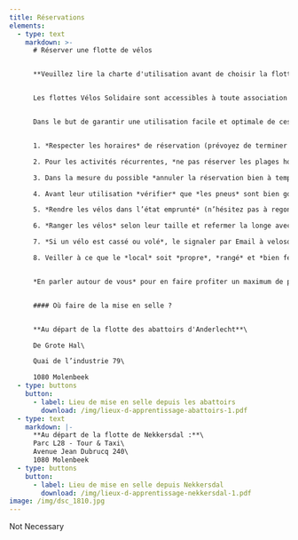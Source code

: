 ```yaml
---
title: Réservations
elements:
  - type: text
    markdown: >-
      # Réserver une flotte de vélos


      **Veuillez lire la charte d'utilisation avant de choisir la flotte et la date qui vous convient.**


      Les flottes Vélos Solidaire sont accessibles à toute association psyco/socio/culturelle ou de promotion de la santé et la cohésion sociale active en Région Bruxelloise et qui s’adresse à un public moins favorisé. Les vélos sont disponibles à titre gratuit pour des activités d’apprentissage du vélo ou pour des sorties à vélo en groupe. 


      Dans le but de garantir une utilisation facile et optimale de ces flottes, il vous est demandé de :


      1. *Respecter les horaires* de réservation (prévoyez de terminer votre activité un peu plus tôt pour avoir le temps de bien ranger les vélos). Il vous est possible de réserver des vélos pour une journée entière, juste une matinée ou juste une après-midi. Attention de bien vous référer aux horaires d’ouverture et fermeture des différents lieux.

      2. Pour les activités récurrentes, *ne pas réserver les plages horaires trop à l’avance* (maximum 3 mois) pour laisser l’opportunité à toutes les association partenaires de bénéficier du service.

      3. Dans la mesure du possible *annuler la réservation bien à temps* (1 semaine minimum) pour libérer la plage horaire à une autre association.

      4. Avant leur utilisation *vérifier* que *les pneus* sont bien gonflés, *les selles* à la bonne hauteur et *les freins* en bon état.

      5. *Rendre les vélos dans l’état emprunté* (n’hésitez pas à regonfler les pneus, vérifier que la selle et le guidon sont bien fixés,…).

      6. *Ranger les vélos* selon leur taille et refermer la longe avec le cadenas à clé.

      7. *Si un vélo est cassé ou volé*, le signaler par Email à velosolidaire@cyclo.org et placer le vélo à l’endroit prévu pour les vélos cassés.

      8. Veiller à ce que le *local* soit *propre*, *rangé* et *bien fermé* à votre départ


      *En parler autour de vous* pour en faire profiter un maximum de personnes !


      #### Où faire de la mise en selle ?


      **Au départ de la flotte des abattoirs d'Anderlecht**\

      De Grote Hal\

      Quai de l’industrie 79\

      1080 Molenbeek
  - type: buttons
    button:
      - label: Lieu de mise en selle depuis les abattoirs
        download: /img/lieux-d-apprentissage-abattoirs-1.pdf
  - type: text
    markdown: |-
      **Au départ de la flotte de Nekkersdal :**\
      Parc L28 - Tour & Taxi\
      Avenue Jean Dubrucq 240\
      1080 Molenbeek
  - type: buttons
    button:
      - label: Lieu de mise en selle depuis Nekkersdal
        download: /img/lieux-d-apprentissage-nekkersdal-1.pdf
image: /img/dsc_1810.jpg
---
```

Not Necessary
